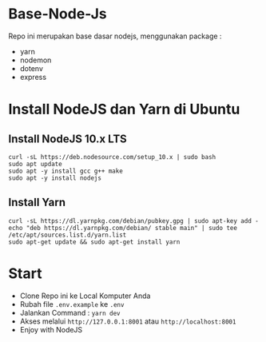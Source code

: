# Base-Node-Js

Repo ini merupakan base dasar nodejs, menggunakan package :
* yarn
* nodemon
* dotenv
* express

# Install NodeJS dan Yarn di Ubuntu

## Install NodeJS 10.x LTS
```
curl -sL https://deb.nodesource.com/setup_10.x | sudo bash
sudo apt update
sudo apt -y install gcc g++ make
sudo apt -y install nodejs
```

## Install Yarn
```
curl -sL https://dl.yarnpkg.com/debian/pubkey.gpg | sudo apt-key add -
echo "deb https://dl.yarnpkg.com/debian/ stable main" | sudo tee /etc/apt/sources.list.d/yarn.list
sudo apt-get update && sudo apt-get install yarn
```

# Start
* Clone Repo ini ke Local Komputer Anda
* Rubah file `.env.example` ke `.env`
* Jalankan Command :  `yarn dev`
* Akses melalui `http://127.0.0.1:8001` atau `http://localhost:8001`
* Enjoy with NodeJS